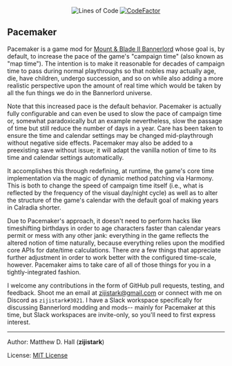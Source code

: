 <p align="center">
	<img src="https://tokei.rs/b1/github/zijistark/Pacemaker?category=code" alt="Lines of Code"/>
	<a href="https://www.codefactor.io/repository/github/zijistark/pacemaker"><img src="https://www.codefactor.io/repository/github/zijistark/pacemaker/badge" alt="CodeFactor"/></a>
</p>

## Pacemaker

Pacemaker is a game mod for [Mount &amp; Blade II Bannerlord](https://www.taleworlds.com/en/Games/Bannerlord) whose goal is, by default, to increase the pace of the game's "campaign time" (also known as "map time"). The intention is to make it reasonable for decades of campaign time to pass during normal playthroughs so that nobles may actually age, die, have children, undergo succession, and so on while also adding a more realistic perspective upon the amount of real time which would be taken by all the fun things we do in the Bannerlord universe.

Note that this increased pace is the default behavior. Pacemaker is actually fully configurable and can even be used to slow the pace of campaign time or, somewhat paradoxically but an example nevertheless, slow the passage of time but still reduce the number of days in a year. Care has been taken to ensure the time and calendar settings may be changed mid-playthrough without negative side effects. Pacemaker may also be added to a preexisting save without issue; it will adapt the vanilla notion of time to its time and calendar settings automatically.

It accomplishes this through redefining, at runtime, the game's core time implementation via the magic of dynamic method patching via Harmony. This is both to change the speed of campaign time itself (i.e., what is reflected by the frequency of the visual day/night cycle) as well as to alter the structure of the game's calendar with the default goal of making years in Calradia shorter.

Due to Pacemaker's approach, it doesn't need to perform hacks like timeshifting birthdays in order to age characters faster than calendar years permit or mess with any other jank: everything in the game reflects the altered notion of time naturally, because everything relies upon the modified core APIs for date/time calculations. There *are* a few things that appreciate further adjustment in order to work better with the configured time-scale, however. Pacemaker aims to take care of all of those things for you in a tightly-integrated fashion.

I welcome any contributions in the form of GitHub pull requests, testing, and feedback. Shoot me an email at zijistark@gmail.com or connect with me on Discord as `zijistark#3021`. I have a Slack workspace specifically for discussing Bannerlord modding and mods-- mainly for Pacemaker at this time, but Slack workspaces are invite-only, so you'll need to first express interest.

---

Author: Matthew D. Hall (**zijistark**)

License: [MIT License](LICENSE)

